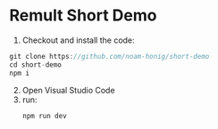 # Remult Short Demo

1. Checkout and install the code:

```ts
git clone https://github.com/noam-honig/short-demo
cd short-demo
npm i

```

2. Open Visual Studio Code
3. run:
   ```sh
   npm run dev
   ```
